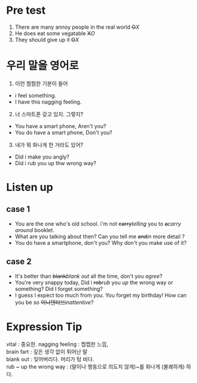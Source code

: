 # Pre test  
1. There are many annoy people in the real world ~~O~~*X*  
2. He does eat some vegatable ~~X~~*O*  
3. They should give up it ~~O~~*X*  

# 우리 말을 영어로   
1. 이런 찜찜한 기분이 들어
- i feel something.
- I have this nagging feeling. 

2. 너 스마트폰 갖고 있지. 그렇지?
- You have a smart phone, Aren't you?
- You do have a smart phone, Don't you?
3. 내가 뭐 화나게 한 거라도 있어?
- Did i make you angly? 
- Did i rub you up thw wrong way?

# Listen up
## case 1
- You are the one who's old school. i'm not ~~carry~~*telling* you to ~~a~~*carry around* booklet.
- What are you talking about then? Can you tell me ~~and~~*in* more detail ?
- You do have a smartphone, don't you? Why don't you make use of it?

## case 2
- It's better than ~~blank~~*blank out* all the time, don't you *agree*?
- You're very snappy today, Did i ~~rob~~*rub* you *up* the wrong way or something? Did I forget
  something?
- I guess I expect too much from you. You forget my birthday! How can you be
  so ~~이니텐티브~~*inattentive*? 
  
  
# Expression Tip
vital : 중요한. 
nagging feeling : 찝찝한 느낌,   
brain fart : 깊은 생각 없이 튀어난 말  
blank out : 잊어버리다. 머리가 텅 비다.  
rub ~ up the wrong way : (말이나 행동으로 의도치 않게)~를 화나게
(불쾌하게) 하다.   

